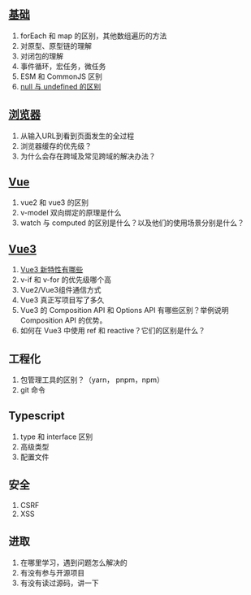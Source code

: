 ## [基础](https://juejin.cn/post/7330065707358208010)

1. forEach 和 map 的区别，其他数组遍历的方法
2. 对原型、原型链的理解
3. 对闭包的理解
4. 事件循环，宏任务，微任务
5. ESM 和 CommonJS 区别
6. [null 与 undefined 的区别](https://github.com/zcxiaobao/everyday-insist/blob/master/21interview/baseJS/nullUndefined.md)

## [浏览器](https://juejin.cn/post/7351301328206331939)

1. 从输入URL到看到页面发生的全过程
2. 浏览器缓存的优先级？
3. 为什么会存在跨域及常见跨域的解决办法？

## [Vue](https://juejin.cn/post/7343484473184698405)

1. vue2 和 vue3 的区别
2. v-model 双向绑定的原理是什么
3. watch 与 computed 的区别是什么？以及他们的使用场景分别是什么？

## [Vue3](https://juejin.cn/post/7139921537896808479)

1. [Vue3 新特性有哪些](https://juejin.cn/post/7425786548061241359)
2. v-if 和 v-for 的优先级哪个高
3. Vue2/Vue3组件通信方式
4. Vue3 真正写项目写了多久
5. Vue3 的 Composition API 和 Options API 有哪些区别？举例说明 Composition API 的优势。
6. 如何在 Vue3 中使用 ref 和 reactive？它们的区别是什么？

## 工程化

1. 包管理工具的区别？（yarn， pnpm，npm）
2. git 命令

## Typescript

1. type 和 interface 区别
2. 高级类型
3. 配置文件

## 安全

1. CSRF
2. XSS

## 进取

1. 在哪里学习，遇到问题怎么解决的
2. 有没有参与开源项目
3. 有没有读过源码，讲一下
